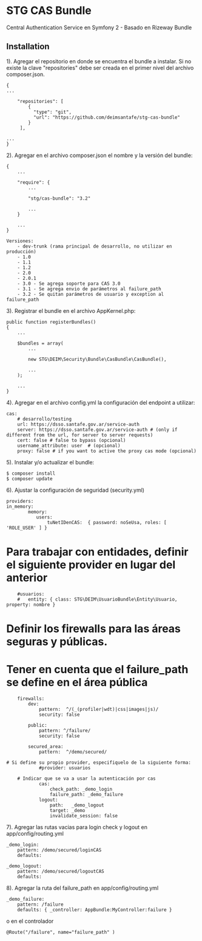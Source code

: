 STG CAS Bundle
==================
Central Authentication Service en Symfony 2 - Basado en Rizeway Bundle


Installation
---------------

1). Agregar el repositorio en donde se encuentra el bundle a instalar. Si no 
    existe la clave "repositories" debe ser creada en el primer nivel del 
    archivo composer.json.

    {
    ...

        "repositories": [
            {
	          "type": "git",
              "url": "https://github.com/deimsantafe/stg-cas-bundle"
            }
         ],

    ...
    }

2). Agregar en el archivo composer.json el nombre y la versión del bundle:

    {
        ...

        "require": {
            ...

            "stg/cas-bundle": "3.2"

            ...
        }

        ...
    }

    Versiones:
        - dev-trunk (rama principal de desarrollo, no utilizar en producción)
        - 1.0
        - 1.1
        - 1.2
        - 2.0
        - 2.0.1
        - 3.0 - Se agrega soporte para CAS 3.0
        - 3.1 - Se agrega envio de parámetros al failure_path
        - 3.2 - Se quitan parámetros de usuario y exception al failure_path

3). Registrar el bundle en el archivo AppKernel.php:

    public function registerBundles()
    {
        ...

        $bundles = array(
            ...

            new STG\DEIM\Security\Bundle\CasBundle\CasBundle(),

            ...
        );

        ...
    }


4). Agregar en el archivo config.yml la configuración del endpoint a utilizar:

    cas:
        # desarrollo/testing
        url: https://dsso.santafe.gov.ar/service-auth
        server: https://dsso.santafe.gov.ar/service-auth # (only if different from the url, for server to server requests)
        cert: false # false to bypass (opcional)
        username_attribute: user  # (opcional)
        proxy: false # if you want to active the proxy cas mode (opcional)


5). Instalar y/o actualizar el bundle:

    $ composer install
    $ composer update


6). Ajustar la configuración de seguridad (security.yml)

    providers:
	in_memory:
            memory:
               users:
                   tuNetIDenCAS:  { password: noSeUsa, roles: [ 'ROLE_USER' ] }

# Para trabajar con entidades, definir el siguiente provider en lugar del anterior
        #usuarios:
        #   entity: { class: STG\DEIM\UsuarioBundle\Entity\Usuario, property: nombre }


# Definir los firewalls para las áreas seguras y públicas. 
# Tener en cuenta que el failure_path se define en el área pública

        firewalls:
            dev:
                pattern:  ^/(_(profiler|wdt)|css|images|js)/
                security: false

            public:
                pattern: ^/failure/
                security: false

            secured_area:
                pattern:  ^/demo/secured/

	# Si define su propio provider, especifiquelo de la siguiente forma:
                #provider: usuarios

        # Indicar que se va a usar la autenticación por cas
                cas:
                    check_path: _demo_login
                    failure_path: _demo_failure
                logout:
                    path:   _demo_logout
                    target: _demo
                    invalidate_session: false

7). Agregar las rutas vacias para login check y logout en app/config/routing.yml
   
    _demo_login:
        pattern: /demo/secured/loginCAS
        defaults: 

    _demo_logout:
        pattern: /demo/secured/logoutCAS
        defaults: 
    
8). Agregar la ruta del failure_path en app/config/routing.yml

    _demo_failure:
        pattern: /failure
        defaults: { _controller: AppBundle:MyController:failure }        

o en el controlador

    @Route("/failure", name="failure_path" )
